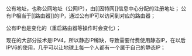 公有地址，也称公网地址（公网IP），由[[因特网]]信息中心分配的注册地址；
公有IP相当于[[路由器]]的IP，通过公有IP可以访问到对应的路由器；

公有IP也是变化的（重启路由器等操作时会变化）；

现在的大部分技术是IPV4，所以静态IP稀缺，导致需要付费使用静态IP，在以后IPV6的使用，几乎可以让地球上每一个人都有一个属于自己的静态IP；